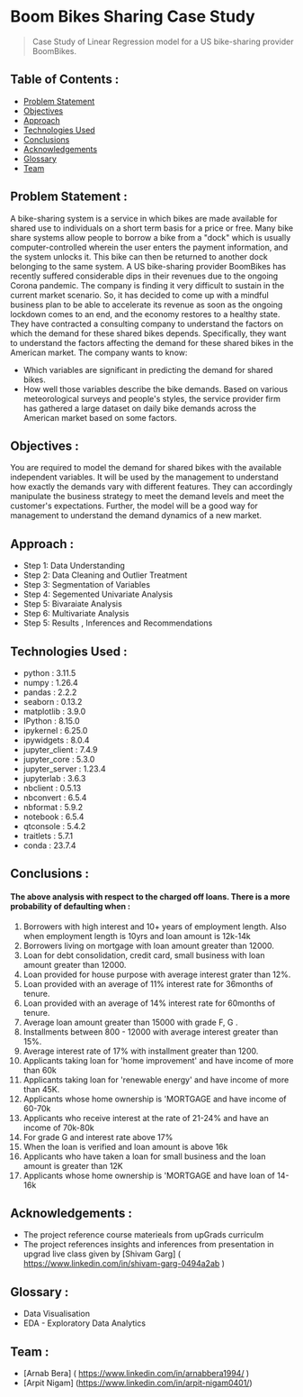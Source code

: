 # Boom Bikes Sharing Case Study
> Case Study of Linear Regression model for a US bike-sharing provider BoomBikes.


## Table of Contents :
* [Problem Statement](#problem-statement)
* [Objectives](#objectives)
* [Approach](#approach)
* [Technologies Used](#technologies-used)
* [Conclusions](#conclusions)
* [Acknowledgements](#acknowledgements)
* [Glossary](#glossary)
* [Team](#team)


## Problem Statement :
A bike-sharing system is a service in which bikes are made available for shared use to individuals on a short term basis for a price or free. Many bike share systems allow people to borrow a bike from a "dock" which is usually computer-controlled wherein the user enters the payment information, and the system unlocks it. This bike can then be returned to another dock belonging to the same system.
A US bike-sharing provider BoomBikes has recently suffered considerable dips in their revenues due to the ongoing Corona pandemic. The company is finding it very difficult to sustain in the current market scenario. So, it has decided to come up with a mindful business plan to be able to accelerate its revenue as soon as the ongoing lockdown comes to an end, and the economy restores to a healthy state. 
They have contracted a consulting company to understand the factors on which the demand for these shared bikes depends. Specifically, they want to understand the factors affecting the demand for these shared bikes in the American market. The company wants to know:
- Which variables are significant in predicting the demand for shared bikes.
- How well those variables describe the bike demands.
Based on various meteorological surveys and people's styles, the service provider firm has gathered a large dataset on daily bike demands across the American market based on some factors. 
 
 ## Objectives :  
You are required to model the demand for shared bikes with the available independent variables. It will be used by the management to understand how exactly the demands vary with different features. They can accordingly manipulate the business strategy to meet the demand levels and meet the customer's expectations. Further, the model will be a good way for management to understand the demand dynamics of a new market. 

## Approach :

- Step 1: Data Understanding
- Step 2: Data Cleaning and Outlier Treatment
- Step 3: Segmentation of Variables
- Step 4: Segemented Univariate Analysis
- Step 5: Bivaraiate Analysis
- Step 6: Multivariate Analysis
- Step 5: Results , Inferences and Recommendations

## Technologies Used :
- python           : 3.11.5 
- numpy            : 1.26.4
- pandas           : 2.2.2
- seaborn          : 0.13.2
- matplotlib	   : 3.9.0
- IPython          : 8.15.0
- ipykernel        : 6.25.0
- ipywidgets       : 8.0.4
- jupyter_client   : 7.4.9
- jupyter_core     : 5.3.0
- jupyter_server   : 1.23.4
- jupyterlab       : 3.6.3
- nbclient         : 0.5.13
- nbconvert        : 6.5.4
- nbformat         : 5.9.2
- notebook         : 6.5.4
- qtconsole        : 5.4.2
- traitlets        : 5.7.1
- conda            : 23.7.4

## Conclusions :

#### The above analysis with respect to the charged off loans. There is a more probability of defaulting when : 
1. Borrowers with high interest and 10+ years of employment length. Also when employment length is 10yrs and loan amount is 12k-14k 
2. Borrowers living on mortgage with loan amount greater than 12000.
3. Loan for debt consolidation, credit card, small business with loan amount greater than 12000.
4. Loan provided for house purpose with average interest grater than 12%.
5. Loan provided with an average of 11% interest rate for 36months of tenure.
6. Loan provided with an average of 14% interest rate for 60months of tenure.
7. Average loan amount greater than 15000 with grade  F, G .
8. Installments between 800 - 12000 with average interest greater than 15%.
9. Average interest rate of 17% with installment greater than 1200.
10. Applicants taking loan for 'home improvement' and have income of more than 60k 
11. Applicants taking loan for 'renewable energy' and have income of more than 45K. 
12. Applicants whose home ownership is 'MORTGAGE and have income of 60-70k
13. Applicants who receive interest at the rate of 21-24% and have an income of 70k-80k
14. For grade G and interest rate above 17%
15. When the loan is verified and loan amount is above 16k
16. Applicants who have taken a loan for small business and the loan amount is greater than 12K
17. Applicants whose home ownership is 'MORTGAGE and have loan of 14-16k

## Acknowledgements :

- The project reference course materieals from upGrads curriculm 
- The project references insights and inferences from presentation in upgrad live class given by [Shivam Garg] ( https://www.linkedin.com/in/shivam-garg-0494a2ab )

## Glossary :

- Data Visualisation
- EDA - Exploratory Data Analytics

## Team :
* [Arnab Bera] ( https://www.linkedin.com/in/arnabbera1994/ )
* [Arpit Nigam] (https://www.linkedin.com/in/arpit-nigam0401/)
